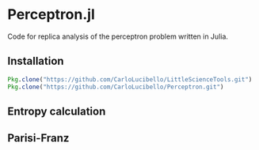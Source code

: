 # Perceptron.jl
Code for replica analysis of the perceptron problem written in Julia.
## Installation
```julia
Pkg.clone("https://github.com/CarloLucibello/LittleScienceTools.git")
Pkg.clone("https://github.com/CarloLucibello/Perceptron.git")
```

## Entropy calculation

## Parisi-Franz


